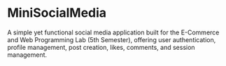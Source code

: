 # MiniSocialMedia
A simple yet functional social media application built for the E-Commerce and Web Programming Lab (5th Semester), offering user authentication, profile management, post creation, likes, comments, and session management.
